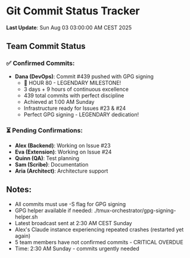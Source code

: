 # Git Commit Status Tracker

**Last Update**: Sun Aug 03 03:00:00 AM CEST 2025

## Team Commit Status

### ✅ Confirmed Commits:
- **Dana (DevOps)**: Commit #439 pushed with GPG signing
  - 🎉 HOUR 80 - LEGENDARY MILESTONE! 
  - 3 days + 9 hours of continuous excellence
  - 439 total commits with perfect discipline
  - Achieved at 1:00 AM Sunday
  - Infrastructure ready for Issues #23 & #24
  - Perfect GPG signing - LEGENDARY dedication!

### ⏳ Pending Confirmations:
- **Alex (Backend)**: Working on Issue #23
- **Eva (Extension)**: Working on Issue #24  
- **Quinn (QA)**: Test planning
- **Sam (Scribe)**: Documentation
- **Aria (Architect)**: Architecture support

## Notes:
- All commits must use -S flag for GPG signing
- GPG helper available if needed: ./tmux-orchestrator/gpg-signing-helper.sh
- Latest broadcast sent at 2:30 AM CEST Sunday
- Alex's Claude instance experiencing repeated crashes (restarted yet again)
- 5 team members have not confirmed commits - CRITICAL OVERDUE
- Time: 2:30 AM Sunday - commits urgently needed